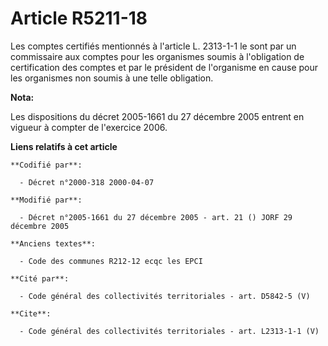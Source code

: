 # Article R5211-18

Les comptes certifiés mentionnés à l'article L. 2313-1-1 le sont par un commissaire aux comptes pour les organismes soumis à
l'obligation de certification des comptes et par le président de l'organisme en cause pour les organismes non soumis à une
telle obligation.

**Nota:**

Les dispositions du décret 2005-1661 du 27 décembre 2005 entrent en vigueur à compter de l'exercice 2006.

**Liens relatifs à cet article**

	**Codifié par**:

	  - Décret n°2000-318 2000-04-07

	**Modifié par**:

	  - Décret n°2005-1661 du 27 décembre 2005 - art. 21 () JORF 29 décembre 2005

	**Anciens textes**:

	  - Code des communes R212-12 ecqc les EPCI

	**Cité par**:

	  - Code général des collectivités territoriales - art. D5842-5 (V)

	**Cite**:

	  - Code général des collectivités territoriales - art. L2313-1-1 (V)
